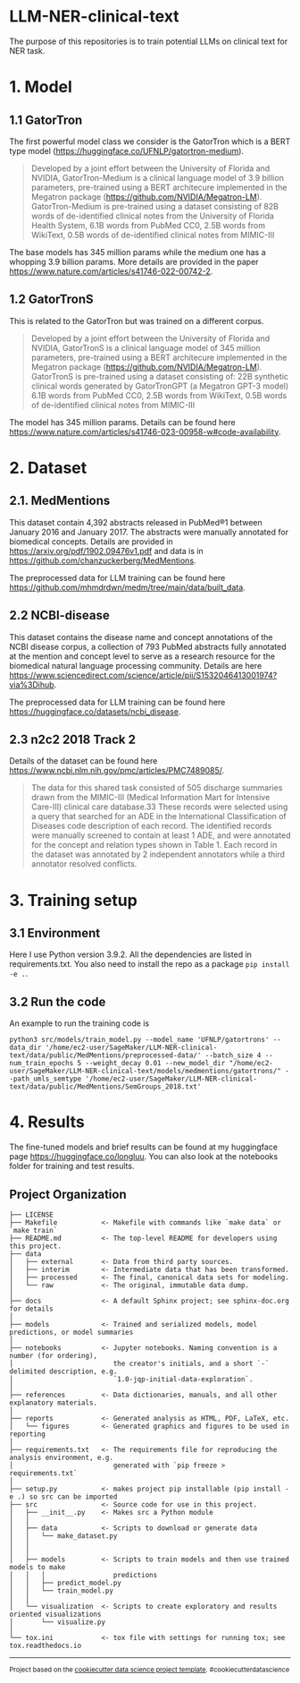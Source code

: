 LLM-NER-clinical-text
==============================

The purpose of this repositories is to train potential LLMs on clinical text for NER task.

# 1. Model
## 1.1 GatorTron
The first powerful model class we consider is the GatorTron which is a BERT type model (https://huggingface.co/UFNLP/gatortron-medium).

> Developed by a joint effort between the University of Florida and NVIDIA, GatorTron-Medium is a clinical language model of 3.9 billion parameters, pre-trained using a BERT architecure implemented in the Megatron package (https://github.com/NVIDIA/Megatron-LM).
GatorTron-Medium is pre-trained using a dataset consisting of
82B words of de-identified clinical notes from the University of Florida Health System,
6.1B words from PubMed CC0,
2.5B words from WikiText,
0.5B words of de-identified clinical notes from MIMIC-III

The base models has 345 million params while the medium one has a whopping 3.9 billion params. More details are provided in the paper https://www.nature.com/articles/s41746-022-00742-2.

## 1.2 GatorTronS
This is related to the GatorTron but was trained on a different corpus.

> Developed by a joint effort between the University of Florida and NVIDIA, GatorTronS is a clinical language model of 345 million parameters, pre-trained using a BERT architecure implemented in the Megatron package (https://github.com/NVIDIA/Megatron-LM).
GatorTronS is pre-trained using a dataset consisting of:
22B synthetic clinical words generated by GatorTronGPT (a Megatron GPT-3 model)
6.1B words from PubMed CC0,
2.5B words from WikiText,
0.5B words of de-identified clinical notes from MIMIC-III

The model has 345 million params. Details can be found here https://www.nature.com/articles/s41746-023-00958-w#code-availability.

# 2. Dataset
## 2.1. MedMentions
This dataset contain 4,392 abstracts released in PubMed®1 between January 2016 and January 2017. The abstracts were manually annotated for biomedical concepts. Details are provided in https://arxiv.org/pdf/1902.09476v1.pdf and data is in https://github.com/chanzuckerberg/MedMentions. 

The preprocessed data for LLM training can be found here https://github.com/mhmdrdwn/medm/tree/main/data/built_data.

## 2.2 NCBI-disease
This dataset contains the disease name and concept annotations of the NCBI disease corpus, a collection of 793 PubMed abstracts fully annotated at the mention and concept level to serve as a research resource for the biomedical natural language processing community. Details are here https://www.sciencedirect.com/science/article/pii/S1532046413001974?via%3Dihub.

The preprocessed data for LLM training can be found here https://huggingface.co/datasets/ncbi_disease.

## 2.3 n2c2 2018 Track 2
Details of the dataset can be found here https://www.ncbi.nlm.nih.gov/pmc/articles/PMC7489085/. 
>The data for this shared task consisted of 505 discharge summaries drawn from the MIMIC-III (Medical Information Mart for Intensive Care-III) clinical care database.33 These records were selected using a query that searched for an ADE in the International Classification of Diseases code description of each record. The identified records were manually screened to contain at least 1 ADE, and were annotated for the concept and relation types shown in Table 1. Each record in the dataset was annotated by 2 independent annotators while a third annotator resolved conflicts.

# 3. Training setup
## 3.1 Environment
Here I use Python version 3.9.2. All the dependencies are listed in requirements.txt.
You also need to install the repo as a package `pip install -e .`.

## 3.2 Run the code
An example to run the training code is
```
python3 src/models/train_model.py --model_name 'UFNLP/gatortrons' --data_dir '/home/ec2-user/SageMaker/LLM-NER-clinical-text/data/public/MedMentions/preprocessed-data/' --batch_size 4 --num_train_epochs 5 --weight_decay 0.01 --new_model_dir "/home/ec2-user/SageMaker/LLM-NER-clinical-text/models/medmentions/gatortrons/" --path_umls_semtype '/home/ec2-user/SageMaker/LLM-NER-clinical-text/data/public/MedMentions/SemGroups_2018.txt'
```

# 4. Results
The fine-tuned models and brief results can be found at my huggingface page https://huggingface.co/longluu.
You can also look at the notebooks folder for training and test results.

Project Organization
------------

    ├── LICENSE
    ├── Makefile           <- Makefile with commands like `make data` or `make train`
    ├── README.md          <- The top-level README for developers using this project.
    ├── data
    │   ├── external       <- Data from third party sources.
    │   ├── interim        <- Intermediate data that has been transformed.
    │   ├── processed      <- The final, canonical data sets for modeling.
    │   └── raw            <- The original, immutable data dump.
    │
    ├── docs               <- A default Sphinx project; see sphinx-doc.org for details
    │
    ├── models             <- Trained and serialized models, model predictions, or model summaries
    │
    ├── notebooks          <- Jupyter notebooks. Naming convention is a number (for ordering),
    │                         the creator's initials, and a short `-` delimited description, e.g.
    │                         `1.0-jqp-initial-data-exploration`.
    │
    ├── references         <- Data dictionaries, manuals, and all other explanatory materials.
    │
    ├── reports            <- Generated analysis as HTML, PDF, LaTeX, etc.
    │   └── figures        <- Generated graphics and figures to be used in reporting
    │
    ├── requirements.txt   <- The requirements file for reproducing the analysis environment, e.g.
    │                         generated with `pip freeze > requirements.txt`
    │
    ├── setup.py           <- makes project pip installable (pip install -e .) so src can be imported
    ├── src                <- Source code for use in this project.
    │   ├── __init__.py    <- Makes src a Python module
    │   │
    │   ├── data           <- Scripts to download or generate data
    │   │   └── make_dataset.py
    │   │
    │   │
    │   ├── models         <- Scripts to train models and then use trained models to make
    │   │   │                 predictions
    │   │   ├── predict_model.py
    │   │   └── train_model.py
    │   │
    │   └── visualization  <- Scripts to create exploratory and results oriented visualizations
    │       └── visualize.py
    │
    └── tox.ini            <- tox file with settings for running tox; see tox.readthedocs.io


--------

<p><small>Project based on the <a target="_blank" href="https://drivendata.github.io/cookiecutter-data-science/">cookiecutter data science project template</a>. #cookiecutterdatascience</small></p>
